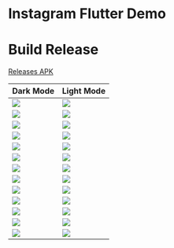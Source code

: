 # Instagram Flutter Demo

# Build Release
[Releases APK](https://github.com/dangngocduc/instagram_flutter/releases)

|Dark Mode | Light Mode |
|:----|:----|
|![](./demo/login_page_dark.png)|![](./demo/login_page_light.png)|
|![](./demo/home_page_dark.jpg)|![](./demo/home_page_light.jpg)|
|![](./demo/activity_page_dark.png)|![](./demo/activity_page_light.png)|
|![](./demo/search_page_dark.jpg)|![](./demo/search_page_light.jpg)|
|![](./demo/account_page_light.png)|![](./demo/account_page_dark.png)|
|![](./demo/explore_page_dark.png)|![](./demo/explore_page_light.png)|
|![](./demo/story_page.png)|![](./demo/account_page_dark.png)|
|![](./demo/comment_page_dark.jpg)|![](./demo/comment_page_light.jpg)|
|![](./demo/direct_page_dark.jpg)|![](./demo/direct_page_light.jpg)|
|![](./demo/create_post_page_dark.jpg)|![](./demo/create_post_page_light.jpg)|
|![](./demo/setting_post_page_dark.jpg)|![](./demo/setting_post_page_light.jpg)|
|![](demo/account_bottom_sheet_dark.png)|![](./demo/account_bottom_sheet_light.png)|
|![](demo/feed_menu_dark.png)|![](./demo/feed_menu_light.png)|



